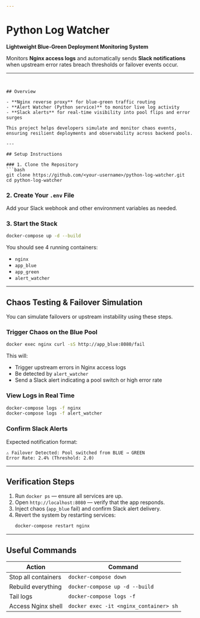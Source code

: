 ```yaml
---
````
# Python Log Watcher  
**Lightweight Blue-Green Deployment Monitoring System**

Monitors **Nginx access logs** and automatically sends **Slack notifications** when upstream error rates breach thresholds or failover events occur.

---
```


## Overview

- **Nginx reverse proxy** for blue-green traffic routing  
- **Alert Watcher (Python service)** to monitor live log activity  
- **Slack alerts** for real-time visibility into pool flips and error surges  

This project helps developers simulate and monitor chaos events, ensuring resilient deployments and observability across backend pools.

---

## Setup Instructions

### 1. Clone the Repository
```bash
git clone https://github.com/<your-username>/python-log-watcher.git
cd python-log-watcher
```

### 2. Create Your `.env` File
Add your Slack webhook and other environment variables as needed.

### 3. Start the Stack
```bash
docker-compose up -d --build
```

You should see 4 running containers:
- `nginx`
- `app_blue`
- `app_green`
- `alert_watcher`

---

## Chaos Testing & Failover Simulation

You can simulate failovers or upstream instability using these steps.

### Trigger Chaos on the Blue Pool
```bash
docker exec nginx curl -sS http://app_blue:8080/fail
```

This will:
- Trigger upstream errors in Nginx access logs  
- Be detected by `alert_watcher`  
- Send a Slack alert indicating a pool switch or high error rate

### View Logs in Real Time
```bash
docker-compose logs -f nginx
docker-compose logs -f alert_watcher
```

### Confirm Slack Alerts
Expected notification format:
```
⚠️ Failover Detected: Pool switched from BLUE → GREEN
Error Rate: 2.4% (Threshold: 2.0)
```

---

## Verification Steps

1. Run `docker ps` — ensure all services are up.  
2. Open `http://localhost:8080` — verify that the app responds.  
3. Inject chaos (`app_blue` fail) and confirm Slack alert delivery.  
4. Revert the system by restarting services:  
   ```bash
   docker-compose restart nginx
   ```

---

## Useful Commands

| Action | Command |
|--------|----------|
| Stop all containers | `docker-compose down` |
| Rebuild everything | `docker-compose up -d --build` |
| Tail logs | `docker-compose logs -f` |
| Access Nginx shell | `docker exec -it <nginx_container> sh` |
````



